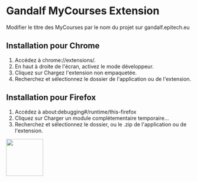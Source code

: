 # Gandalf MyCourses Extension
Modifier le titre des MyCourses par le nom du projet sur gandalf.epitech.eu

## Installation pour Chrome 
1. Accédez à chrome://extensions/.
2. En haut à droite de l'écran, activez le mode développeur.
3. Cliquez sur Chargez l'extension non empaquetée.
4. Recherchez et sélectionnez le dossier de l'application ou de l'extension.

## Installation pour Firefox 
1. Accédez à about:debugging#/runtime/this-firefox
2. Cliquez sur Charger un module complétementaire temporaire...
3. Recherchez et sélectionnez le dossier, ou le .zip de l'application ou de l'extension.

<img src="https://github.com/leomarcel/Gandalf-NameProject-Extension/blob/main/chrome/logo.png?raw=true" width="100"/>

